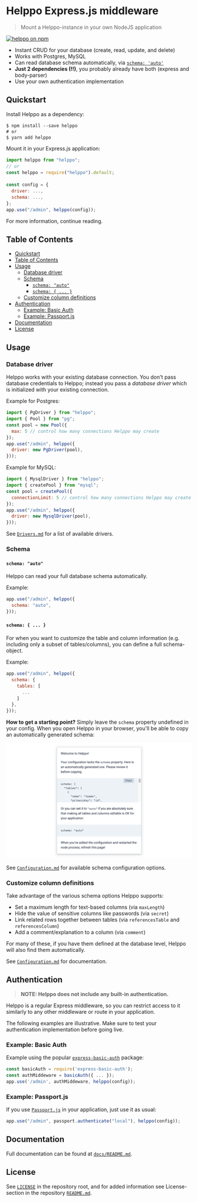 # Helppo Express.js middleware

> Mount a Helppo-instance in your own NodeJS application

<a href="https://www.npmjs.com/package/helppo"><img src="https://img.shields.io/badge/npm-helppo-blue" alt="helppo on npm" /></a>

- Instant CRUD for your database (create, read, update, and delete)
- Works with Postgres, MySQL
- Can read database schema automatically, via [`schema: 'auto'`](./docs/Configuration.md#schema)
- **Just 2 dependencies (!!)**, you probably already have both (express and body-parser)
- Use your own authentication implementation

## Quickstart

Install Helppo as a dependency:

```shell
$ npm install --save helppo
# or
$ yarn add helppo
```

Mount it in your Express.js application:

```js
import helppo from "helppo";
// or
const helppo = require("helppo").default;

const config = {
  driver: ...,
  schema: ...,
};
app.use("/admin", helppo(config));
```

For more information, continue reading.

## Table of Contents

<!-- hohhoijaa -->

- [Quickstart](#quickstart)
- [Table of Contents](#table-of-contents)
- [Usage](#usage)
  - [Database driver](#database-driver)
  - [Schema](#schema)
    - [`schema: "auto"`](#schema-auto)
    - [`schema: { ... }`](#schema---)
  - [Customize column definitions](#customize-column-definitions)
- [Authentication](#authentication)
  - [Example: Basic Auth](#example-basic-auth)
  - [Example: Passport.js](#example-passportjs)
- [Documentation](#documentation)
- [License](#license)

<!-- /hohhoijaa -->

## Usage

### Database driver

Helppo works with your existing database connection. You don't pass database credentials to Helppo; instead you pass a _database driver_ which is initialized with your existing connection.

Example for Postgres:

```js
import { PgDriver } from "helppo";
import { Pool } from "pg";
const pool = new Pool({
  max: 5 // control how many connections Helppo may create
});
app.use("/admin", helppo({
  driver: new PgDriver(pool),
}));
```

Example for MySQL:

```js
import { MysqlDriver } from "helppo";
import { createPool } from "mysql";
const pool = createPool({
  connectionLimit: 5 // control how many connections Helppo may create
});
app.use("/admin", helppo({
  driver: new MysqlDriver(pool),
}));
```

See [`Drivers.md`](./Drivers.md#available-drivers) for a list of available drivers.

### Schema

#### `schema: "auto"`

Helppo can read your full database schema automatically.

Example:

```js
app.use("/admin", helppo({
  schema: "auto",
}));
```

#### `schema: { ... }`

For when you want to customize the table and column information (e.g. including only a subset of tables/columns), you can define a full schema-object.

Example:

```js
app.use("/admin", helppo({
  schema: {
    tables: [
      ...
    ]
  },
}));
```

**How to get a starting point?** Simply leave the `schema` property undefined in your config. When you open Helppo in your browser, you'll be able to copy an automatically generated schema:

![Screenshot of Helppo Welcome-page](./screenshots/auto_generated_schema.png)

See [`Configuration.md`](./Configuration.md#schema-configuration) for available schema configuration options.

### Customize column definitions

Take advantage of the various schema options Helppo supports:

- Set a maximum length for text-based columns (via `maxLength`)
- Hide the value of sensitive columns like passwords (via `secret`)
- Link related rows together between tables (via `referencesTable` and `referencesColumn`)
- Add a comment/explanation to a column (via `comment`)

For many of these, if you have them defined at the database level, Helppo will also find them automatically.

See [`Configuration.md`](./Configuration.md#schema-configuration) for documentation.

## Authentication

> **NOTE: Helppo does not include any built-in authentication.**

Helppo is a regular Express middleware, so you can restrict access to it similarly to any other middleware or route in your application.

The following examples are illustrative. Make sure to test your authentication implementation before going live.

### Example: Basic Auth

Example using the popular [`express-basic-auth`](https://www.npmjs.com/package/express-basic-auth) package:

```js
const basicAuth = require('express-basic-auth');
const authMiddeware = basicAuth({ ... });
app.use('/admin', authMiddeware, helppo(config));
```

### Example: Passport.js

If you use [`Passport.js`](https://www.npmjs.com/package/passport) in your application, just use it as usual:

```js
app.use("/admin", passport.authenticate("local"), helppo(config));
```

## Documentation

Full documentation can be found at [`docs/README.md`](./README.md).

## License

See [`LICENSE`](../LICENSE.md) in the repository root, and for added information see License-section in the repository [`README.md`](../README.md).
